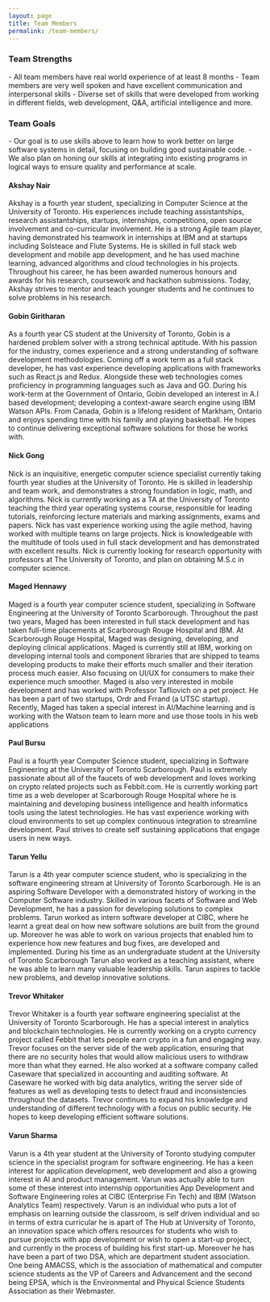 ```yaml
---
layout: page
title: Team Members
permalink: /team-members/
---
```


<amp-img width="400" height="200" layout="responsive" src="https://i.imgur.com/D6ME6Um.jpg"></amp-img>

<h3> Team Strengths </h3>
- All team members have real world experience of at least 8 months
- Team members are very well spoken and have excellent communication and interpersonal skills
- Diverse set of skills that were developed from working in different fields, web development, Q&A, artificial intelligence and more.
<h3> Team Goals </h3>
- Our goal is to use skills above to learn how to work better on large software systems in detail, focusing on building good sustainable code.
- We also plan on honing our skills at integrating into existing programs in logical ways to ensure quality and performance at scale.

<h4> Akshay Nair </h4>

<amp-img width="200" height="200" layout="responsive" src="https://i.imgur.com/hfILp52.png"></amp-img>

Akshay is a fourth year student, specializing in Computer Science at the University of Toronto. His experiences include teaching assistantships, research assistantships, startups, internships, competitions, open source involvement and co-curricular involvement. He is a strong Agile team player, having demonstrated his teamwork in internships at IBM and at startups including Solsteace and Flute Systems. He is skilled in full stack web development and mobile app development, and he has used machine learning, advanced algorithms and cloud technologies in his projects. Throughout his career, he has been awarded numerous honours and awards for his research, coursework and hackathon submissions. Today, Akshay strives to mentor and teach younger students and he continues to solve problems in his research.

<h4> Gobin Giritharan </h4>

<amp-img width="200" height="200" layout="responsive" src="https://i.imgur.com/oiPCLc7.jpg"></amp-img>

As a fourth year CS student at the University of Toronto, Gobin is a hardened problem solver with a strong technical aptitude. With his passion for the industry, comes experience and a strong understanding of software development methodologies. Coming off a work term as a full stack developer, he has vast experience developing applications with frameworks such as React.js and Redux. Alongside these web technologies comes proficiency in programming languages such as Java and GO. During his work-term at the Government of Ontario, Gobin developed an interest in A.I based development; developing a context-aware search engine using IBM Watson APIs. From Canada, Gobin is a lifelong resident of Markham, Ontario and enjoys spending time with his family and playing basketball. He hopes to continue delivering exceptional software solutions for those he works with.

<h4> Nick Gong </h4>

<amp-img width="200" height="200" layout="responsive" src="https://i.imgur.com/QL3WZic.jpg"></amp-img>

Nick is an inquisitive, energetic computer science specialist currently taking fourth year studies at the University of Toronto. He is skilled in leadership and team work, and demonstrates a strong foundation in logic, math, and algorithms. Nick is currently working as a TA at the University of Toronto teaching the third year operating systems course, responsible for leading tutorials, reinforcing lecture materials and marking assignments, exams and papers. Nick has vast experience working using the agile method, having worked with multiple teams on large projects. Nick is knowledgeable with the multitude of tools used in full stack development and has demonstrated with excellent results. Nick is currently looking for research opportunity with professors at The University of Toronto, and plan on obtaining M.S.c in computer science.

<h4> Maged Hennawy </h4>

<amp-img width="200" height="200" layout="responsive" src="https://i.imgur.com/DW83PXh.png"></amp-img>

Maged is a fourth year computer science student, specializing in Software Engineering at the University of Toronto Scarborough. Throughout the past two years, Maged has been interested in full stack development and has taken full-time placements at Scarborough Rouge Hospital and IBM. At Scarborough Rouge Hospital, Maged was designing, developing, and deploying clinical applications. Maged is currently still at IBM, working on developing internal tools and component libraries that are shipped to teams developing products to make their efforts much smaller and their iteration process much easier. Also focusing on UI/UX for consumers to make their experience much smoother. Maged is also very interested in mobile development and has worked with Professor Tafliovich on a pet project. He has been a part of two startups, Ordr and Frrand (a UTSC startup).  Recently, Maged has taken a special interest in AI/Machine learning and is working with the Watson team to learn more and use those tools in his web applications

<h4> Paul Bursu </h4>

<amp-img width="200" height="200" layout="responsive" src="https://i.imgur.com/Q8LcHB0.png"></amp-img>

Paul is a fourth year Computer Science student, specializing in Software Engineering at the University of Toronto Scarborough. Paul is extremely passionate about all of the faucets of web development and loves working on crypto related projects such as Febbit.com. He is currently working part time as a web developer at Scarborough Rouge Hospital where he is maintaining and developing business intelligence and health informatics tools using the latest technologies. He has vast experience working with cloud environments to set up complex continuous integration to streamline development. Paul strives to create self sustaining applications that engage users in new ways.


<h4> Tarun Yellu </h4>

<amp-img width="200" height="200" layout="responsive" src="https://i.imgur.com/xXobDfh.png"></amp-img>

Tarun is a 4th year computer science student, who is specializing in the software engineering stream at University of Toronto Scarborough. He is an aspiring Software Developer with a demonstrated history of working in the Computer Software industry. Skilled in various facets of Software and Web Development, he has a passion for developing solutions to complex problems. Tarun worked as intern software developer at CIBC, where he learnt a great deal on how new software solutions are built from the ground up. Moreover he was able to work on various projects that enabled him to experience how new features and bug fixes, are developed and implemented.  During his time as an undergraduate student at the University of Toronto Scarborough  Tarun also worked as a teaching assistant, where he was able to learn many valuable leadership skills. Tarun aspires to tackle new problems, and develop innovative solutions.

<h4> Trevor Whitaker </h4>

<amp-img width="200" height="200" layout="responsive" src="https://i.imgur.com/dYy3pi2.png"></amp-img>

Trevor Whitaker is a fourth year software engineering specialist at the University of Toronto Scarborough. He has a special interest in analytics and blockchain technologies. He is currently working on a crypto currency project called Febbit that lets people earn crypto in a fun and engaging way. Trevor focuses on the server side of the web application, ensuring that there are no security holes that would allow malicious users to withdraw more than what they earned. He also worked at a software company called Caseware that specialized  in accounting and auditing software. At Caseware he worked with big data analytics, writing the server side of features as well as developing tests to detect fraud and inconsistencies throughout the datasets. Trevor continues to expand his knowledge and understanding of different technology with a focus on public security. He hopes to keep developing efficient software solutions.

<h4> Varun Sharma </h4>

<amp-img width="200" height="200" layout="responsive" src="https://i.imgur.com/vgSBui2.jpg"></amp-img>

Varun is a 4th year student at the University of Toronto studying computer science in the specialist program for software engineering. He has a keen interest for application development, web development and also a growing interest in AI and product management. Varun was actually able to turn some of these interest into internship opportunities App Development and Software Engineering roles at CIBC (Enterprise Fin Tech) and IBM (Watson Analytics Team) respectively.
Varun is an individual who puts a lot of emphasis on learning outside the classroom, is self driven individual and so in terms of extra curricular he is apart of The Hub at University of Toronto, an innovation space which offers resources  for  students who wish to pursue projects with app development or wish to open a start-up project, and currently in the process of building his first start-up. Moreover he has have been a part of two DSA, which are department student association. One being AMACSS, which is the association of mathematical and computer science students as the VP of Careers and Advancement and the second being EPSA, which is the Environmental and Physical Science Students Association as their Webmaster.
